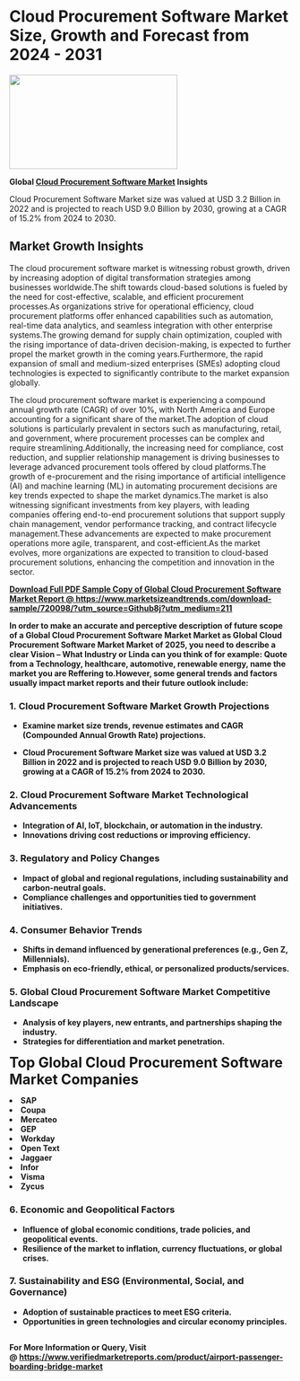 <H1>Cloud Procurement Software Market Size, Growth and Forecast from 2024 - 2031</H1><img class="aligncenter size-medium wp-image-584254" src="https://thirdeyenews.in/wp-content/uploads/2024/09/Global-Market-Research-300x168.jpeg" alt="" width="300" height="168" /><p><strong>Global&nbsp;<a href="https://www.marketsizeandtrends.com/download-sample/720098/?utm_source=Github8j?utm_medium=211">Cloud Procurement Software Market</a> Insights</strong></p><p>Cloud Procurement Software Market size was valued at USD 3.2 Billion in 2022 and is projected to reach USD 9.0 Billion by 2030, growing at a CAGR of 15.2% from 2024 to 2030.</p><p><h2>Market Growth Insights</h2> <p>The cloud procurement software market is witnessing robust growth, driven by increasing adoption of digital transformation strategies among businesses worldwide.The shift towards cloud-based solutions is fueled by the need for cost-effective, scalable, and efficient procurement processes.As organizations strive for operational efficiency, cloud procurement platforms offer enhanced capabilities such as automation, real-time data analytics, and seamless integration with other enterprise systems.The growing demand for supply chain optimization, coupled with the rising importance of data-driven decision-making, is expected to further propel the market growth in the coming years.Furthermore, the rapid expansion of small and medium-sized enterprises (SMEs) adopting cloud technologies is expected to significantly contribute to the market expansion globally.</p> <p><strong><a href="#"></a></strong></p> <p>The cloud procurement software market is experiencing a compound annual growth rate (CAGR) of over 10%, with North America and Europe accounting for a significant share of the market.The adoption of cloud solutions is particularly prevalent in sectors such as manufacturing, retail, and government, where procurement processes can be complex and require streamlining.Additionally, the increasing need for compliance, cost reduction, and supplier relationship management is driving businesses to leverage advanced procurement tools offered by cloud platforms.The growth of e-procurement and the rising importance of artificial intelligence (AI) and machine learning (ML) in automating procurement decisions are key trends expected to shape the market dynamics.The market is also witnessing significant investments from key players, with leading companies offering end-to-end procurement solutions that support supply chain management, vendor performance tracking, and contract lifecycle management.These advancements are expected to make procurement operations more agile, transparent, and cost-efficient.As the market evolves, more organizations are expected to transition to cloud-based procurement solutions, enhancing the competition and innovation in the sector.<p><strong><a href="#"></p><p><span class=""><strong>Download Full PDF Sample Copy of Global Cloud Procurement Software Market Report</strong> @ <a href="https://www.marketsizeandtrends.com/download-sample/720098/?utm_source=Github8j?utm_medium=211" target="_blank">https://www.marketsizeandtrends.com/download-sample/720098/?utm_source=Github8j?utm_medium=211</a></span></p><p>In order to make an accurate and perceptive description of future scope of a Global&nbsp;Cloud Procurement Software Market Market as Global&nbsp;Cloud Procurement Software Market Market of 2025, you need to describe a clear Vision &ndash; What Industry or Linda can you think of for example: Quote from a Technology, healthcare, automotive, renewable energy, name the market you are Reffering to.However, some general trends and factors usually impact market reports and their future outlook include:</p><h3>1.&nbsp;<strong>Cloud Procurement Software Market Growth Projections</strong></h3><ul><li>Examine market size trends, revenue estimates and CAGR (Compounded Annual Growth Rate) projections.</li><li><p>Cloud Procurement Software Market size was valued at USD 3.2 Billion in 2022 and is projected to reach USD 9.0 Billion by 2030, growing at a CAGR of 15.2% from 2024 to 2030.</p></li></ul><h3>2.&nbsp;<strong>Cloud Procurement Software Market Technological Advancements</strong></h3><ul><li>Integration of AI, IoT, blockchain, or automation in the industry.</li><li>Innovations driving cost reductions or improving efficiency.</li></ul><h3>3.&nbsp;<strong>Regulatory and Policy Changes</strong></h3><ul><li>Impact of global and regional regulations, including sustainability and carbon-neutral goals.</li><li>Compliance challenges and opportunities tied to government initiatives.</li></ul><h3>4.&nbsp;<strong>Consumer Behavior Trends</strong></h3><ul><li>Shifts in demand influenced by generational preferences (e.g., Gen Z, Millennials).</li><li>Emphasis on eco-friendly, ethical, or personalized products/services.</li></ul><h3>5.&nbsp;<strong>Global Cloud Procurement Software Market Competitive Landscape</strong></h3><ul><li>Analysis of key players, new entrants, and partnerships shaping the industry.</li><li>Strategies for differentiation and market penetration.</li></ul><p data-pm-slice="1 1 []"><span style="color: inherit; font-family: inherit; font-size: 25px;">Top Global Cloud Procurement Software Market Companies</span></p><div class="" data-test-id=""><p><li>SAP</li><li> Coupa</li><li> Mercateo</li><li> GEP</li><li> Workday</li><li> Open Text</li><li> Jaggaer</li><li> Infor</li><li> Visma</li><li> Zycus</li></p></div><h3>6.&nbsp;<strong>Economic and Geopolitical Factors</strong></h3><ul><li>Influence of global economic conditions, trade policies, and geopolitical events.</li><li>Resilience of the market to inflation, currency fluctuations, or global crises.</li></ul><h3>7.&nbsp;<strong>Sustainability and ESG (Environmental, Social, and Governance)</strong></h3><ul><li>Adoption of sustainable practices to meet ESG criteria.</li><li>Opportunities in green technologies and circular economy principles.</li></ul><h2><strong style="font-size: 14px;">For More Information or Query, Visit @&nbsp;</strong><a style="background-color: #ffffff; font-size: 14px;" href="https://www.marketsizeandtrends.com/report/cloud-procurement-software-market/" target="_blank">https://www.verifiedmarketreports.com/product/airport-passenger-boarding-bridge-market</a></h2>